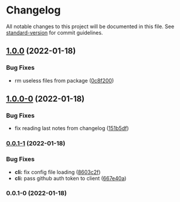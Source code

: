 # Changelog

All notable changes to this project will be documented in this file. See [standard-version](https://github.com/conventional-changelog/standard-version) for commit guidelines.

## [1.0.0](https://github.com/TrigenSoftware/simple-github-release/compare/v1.0.0-0...v1.0.0) (2022-01-18)


### Bug Fixes

* rm useless files from package ([0c8f200](https://github.com/TrigenSoftware/simple-github-release/commit/0c8f2007329b59a8b9eb35ac3f6c3459a3c06cc4))

## [1.0.0-0](https://github.com/TrigenSoftware/simple-github-release/compare/v0.0.1-1...v1.0.0-0) (2022-01-18)


### Bug Fixes

* fix reading last notes from changelog ([151b5df](https://github.com/TrigenSoftware/simple-github-release/commit/151b5df503656c89d584289a500217568fffe79f))

### [0.0.1-1](https://github.com/TrigenSoftware/simple-github-release/compare/v0.0.1-0...v0.0.1-1) (2022-01-18)


### Bug Fixes

* **cli:** fix config file loading ([8603c2f](https://github.com/TrigenSoftware/simple-github-release/commit/8603c2fde4aeb53619fae8bb9feba53093f51c65))
* **cli:** pass github auth token to client ([667e40a](https://github.com/TrigenSoftware/simple-github-release/commit/667e40a6a1822c87b92eea36d5fa216f88aafd92))

### 0.0.1-0 (2022-01-18)
